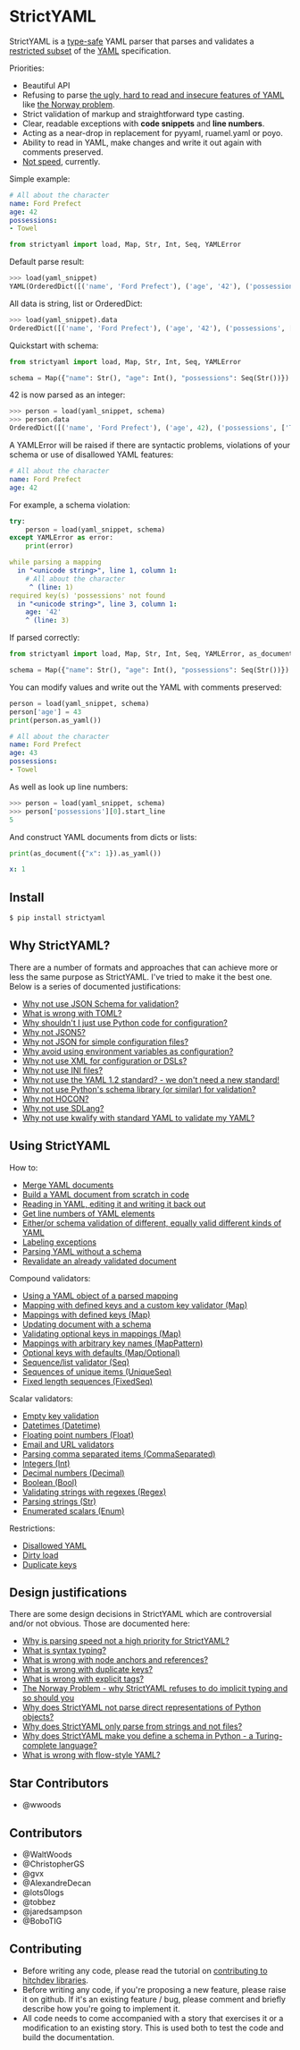 # StrictYAML

StrictYAML is a [type-safe](https://en.wikipedia.org/wiki/Type_safety) YAML parser
that parses and validates a [restricted subset](https://hitchdev.com/strictyaml/features-removed) of the [YAML](https://hitchdev.com/strictyaml/what-is-yaml)
specification.

Priorities:

- Beautiful API
- Refusing to parse [the ugly, hard to read and insecure features of YAML](https://hitchdev.com/strictyaml/features-removed) like [the Norway problem](https://hitchdev.com/strictyaml/why/implicit-typing-removed).
- Strict validation of markup and straightforward type casting.
- Clear, readable exceptions with **code snippets** and **line numbers**.
- Acting as a near-drop in replacement for pyyaml, ruamel.yaml or poyo.
- Ability to read in YAML, make changes and write it out again with comments preserved.
- [Not speed](https://hitchdev.com/strictyaml/why/speed-not-a-priority), currently.


Simple example:

```yaml
# All about the character
name: Ford Prefect
age: 42
possessions:
- Towel

```


```python
from strictyaml import load, Map, Str, Int, Seq, YAMLError

```





Default parse result:


```python
>>> load(yaml_snippet)
YAML(OrderedDict([('name', 'Ford Prefect'), ('age', '42'), ('possessions', ['Towel'])]))
```



All data is string, list or OrderedDict:


```python
>>> load(yaml_snippet).data
OrderedDict([('name', 'Ford Prefect'), ('age', '42'), ('possessions', ['Towel'])])
```



Quickstart with schema:


```python
from strictyaml import load, Map, Str, Int, Seq, YAMLError

schema = Map({"name": Str(), "age": Int(), "possessions": Seq(Str())})

```





42 is now parsed as an integer:


```python
>>> person = load(yaml_snippet, schema)
>>> person.data
OrderedDict([('name', 'Ford Prefect'), ('age', 42), ('possessions', ['Towel'])])
```



A YAMLError will be raised if there are syntactic problems, violations of your schema or use of disallowed YAML features:

```yaml
# All about the character
name: Ford Prefect
age: 42

```






For example, a schema violation:


```python
try:
    person = load(yaml_snippet, schema)
except YAMLError as error:
    print(error)

```

```yaml
while parsing a mapping
  in "<unicode string>", line 1, column 1:
    # All about the character
     ^ (line: 1)
required key(s) 'possessions' not found
  in "<unicode string>", line 3, column 1:
    age: '42'
    ^ (line: 3)
```





If parsed correctly:


```python
from strictyaml import load, Map, Str, Int, Seq, YAMLError, as_document

schema = Map({"name": Str(), "age": Int(), "possessions": Seq(Str())})

```





You can modify values and write out the YAML with comments preserved:


```python
person = load(yaml_snippet, schema)
person['age'] = 43
print(person.as_yaml())

```

```yaml
# All about the character
name: Ford Prefect
age: 43
possessions:
- Towel
```





As well as look up line numbers:


```python
>>> person = load(yaml_snippet, schema)
>>> person['possessions'][0].start_line
5
```



And construct YAML documents from dicts or lists:


```python
print(as_document({"x": 1}).as_yaml())

```

```yaml
x: 1
```







## Install

```sh
$ pip install strictyaml
```


## Why StrictYAML?

There are a number of formats and approaches that can achieve more or
less the same purpose as StrictYAML. I've tried to make it the best one.
Below is a series of documented justifications:

- [Why not use JSON Schema for validation?](https://hitchdev.com/strictyaml/why-not/json-schema)
- [What is wrong with TOML?](https://hitchdev.com/strictyaml/why-not/toml)
- [Why shouldn't I just use Python code for configuration?](https://hitchdev.com/strictyaml/why-not/turing-complete-code)
- [Why not JSON5?](https://hitchdev.com/strictyaml/why-not/json5)
- [Why not JSON for simple configuration files?](https://hitchdev.com/strictyaml/why-not/json)
- [Why avoid using environment variables as configuration?](https://hitchdev.com/strictyaml/why-not/environment-variables-as-config)
- [Why not use XML for configuration or DSLs?](https://hitchdev.com/strictyaml/why-not/xml)
- [Why not use INI files?](https://hitchdev.com/strictyaml/why-not/ini)
- [Why not use the YAML 1.2 standard? - we don't need a new standard!](https://hitchdev.com/strictyaml/why-not/ordinary-yaml)
- [Why not use Python's schema library (or similar) for validation?](https://hitchdev.com/strictyaml/why-not/python-schema)
- [Why not HOCON?](https://hitchdev.com/strictyaml/why-not/hocon)
- [Why not use SDLang?](https://hitchdev.com/strictyaml/why-not/sdlang)
- [Why not use kwalify with standard YAML to validate my YAML?](https://hitchdev.com/strictyaml/why-not/pykwalify)



## Using StrictYAML

How to:

- [Merge YAML documents](https://hitchdev.com/strictyaml/using/alpha/howto/merge-yaml-documents)
- [Build a YAML document from scratch in code](https://hitchdev.com/strictyaml/using/alpha/howto/build-yaml-document)
- [Reading in YAML, editing it and writing it back out](https://hitchdev.com/strictyaml/using/alpha/howto/roundtripping)
- [Get line numbers of YAML elements](https://hitchdev.com/strictyaml/using/alpha/howto/what-line)
- [Either/or schema validation of different, equally valid different kinds of YAML](https://hitchdev.com/strictyaml/using/alpha/howto/either-or-validation)
- [Labeling exceptions](https://hitchdev.com/strictyaml/using/alpha/howto/label-exceptions)
- [Parsing YAML without a schema](https://hitchdev.com/strictyaml/using/alpha/howto/without-a-schema)
- [Revalidate an already validated document](https://hitchdev.com/strictyaml/using/alpha/howto/revalidation)


Compound validators:

- [Using a YAML object of a parsed mapping](https://hitchdev.com/strictyaml/using/alpha/compound/mapping-yaml-object)
- [Mapping with defined keys and a custom key validator (Map)](https://hitchdev.com/strictyaml/using/alpha/compound/mapping-with-slug-keys)
- [Mappings with defined keys (Map)](https://hitchdev.com/strictyaml/using/alpha/compound/mapping)
- [Updating document with a schema](https://hitchdev.com/strictyaml/using/alpha/compound/update)
- [Validating optional keys in mappings (Map)](https://hitchdev.com/strictyaml/using/alpha/compound/optional-keys)
- [Mappings with arbitrary key names (MapPattern)](https://hitchdev.com/strictyaml/using/alpha/compound/map-pattern)
- [Optional keys with defaults (Map/Optional)](https://hitchdev.com/strictyaml/using/alpha/compound/optional-keys-with-defaults)
- [Sequence/list validator (Seq)](https://hitchdev.com/strictyaml/using/alpha/compound/sequences)
- [Sequences of unique items (UniqueSeq)](https://hitchdev.com/strictyaml/using/alpha/compound/sequences-of-unique-items)
- [Fixed length sequences (FixedSeq)](https://hitchdev.com/strictyaml/using/alpha/compound/fixed-length-sequences)


Scalar validators:

- [Empty key validation](https://hitchdev.com/strictyaml/using/alpha/scalar/empty)
- [Datetimes (Datetime)](https://hitchdev.com/strictyaml/using/alpha/scalar/datetime)
- [Floating point numbers (Float)](https://hitchdev.com/strictyaml/using/alpha/scalar/float)
- [Email and URL validators](https://hitchdev.com/strictyaml/using/alpha/scalar/email-and-url)
- [Parsing comma separated items (CommaSeparated)](https://hitchdev.com/strictyaml/using/alpha/scalar/comma-separated)
- [Integers (Int)](https://hitchdev.com/strictyaml/using/alpha/scalar/integer)
- [Decimal numbers (Decimal)](https://hitchdev.com/strictyaml/using/alpha/scalar/decimal)
- [Boolean (Bool)](https://hitchdev.com/strictyaml/using/alpha/scalar/boolean)
- [Validating strings with regexes (Regex)](https://hitchdev.com/strictyaml/using/alpha/scalar/regular-expressions)
- [Parsing strings (Str)](https://hitchdev.com/strictyaml/using/alpha/scalar/string)
- [Enumerated scalars (Enum)](https://hitchdev.com/strictyaml/using/alpha/scalar/enum)


Restrictions:

- [Disallowed YAML](https://hitchdev.com/strictyaml/using/alpha/restrictions/disallowed-yaml)
- [Dirty load](https://hitchdev.com/strictyaml/using/alpha/restrictions/loading-dirty-yaml)
- [Duplicate keys](https://hitchdev.com/strictyaml/using/alpha/restrictions/duplicate-keys)



## Design justifications

There are some design decisions in StrictYAML which are controversial
and/or not obvious. Those are documented here:

- [Why is parsing speed not a high priority for StrictYAML?](https://hitchdev.com/strictyaml/why/speed-not-a-priority)
- [What is syntax typing?](https://hitchdev.com/strictyaml/why/syntax-typing-bad)
- [What is wrong with node anchors and references?](https://hitchdev.com/strictyaml/why/node-anchors-and-references-removed)
- [What is wrong with duplicate keys?](https://hitchdev.com/strictyaml/why/duplicate-keys-disallowed)
- [What is wrong with explicit tags?](https://hitchdev.com/strictyaml/why/explicit-tags-removed)
- [The Norway Problem - why StrictYAML refuses to do implicit typing and so should you](https://hitchdev.com/strictyaml/why/implicit-typing-removed)
- [Why does StrictYAML not parse direct representations of Python objects?](https://hitchdev.com/strictyaml/why/not-parse-direct-representations-of-python-objects)
- [Why does StrictYAML only parse from strings and not files?](https://hitchdev.com/strictyaml/why/only-parse-strings-not-files)
- [Why does StrictYAML make you define a schema in Python - a Turing-complete language?](https://hitchdev.com/strictyaml/why/turing-complete-schema)
- [What is wrong with flow-style YAML?](https://hitchdev.com/strictyaml/why/flow-style-removed)



## Star Contributors

- @wwoods


## Contributors

- @WaltWoods
- @ChristopherGS
- @gvx
- @AlexandreDecan
- @lots0logs
- @tobbez
- @jaredsampson
- @BoboTIG


## Contributing

- Before writing any code, please read the tutorial on [contributing to hitchdev libraries](https://hitchdev.com/approach/contributing-to-hitch-libraries/).
- Before writing any code, if you're proposing a new feature, please raise it on github. If it's an existing feature / bug, please comment and briefly describe how you're going to implement it.
- All code needs to come accompanied with a story that exercises it or a modification to an existing story. This is used both to test the code and build the documentation.